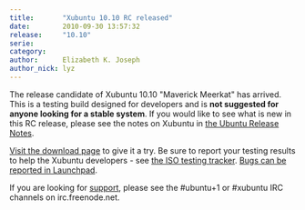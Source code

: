 ```yaml
---
title:       "Xubuntu 10.10 RC released"
date:        2010-09-30 13:57:32
release:     "10.10"
serie:       
category:    
author:      Elizabeth K. Joseph
author_nick: lyz
---
```


The release candidate of Xubuntu 10.10 "Maverick Meerkat" has arrived. This is a testing build designed for developers and is **not suggested for anyone looking for a stable system**. If you would like to see what is new in this RC release, please see the notes on Xubuntu in [the Ubuntu Release Notes](https://wiki.ubuntu.com/MaverickMeerkat/TechnicalOverview#Xubuntu).

[Visit the download page](http://cdimage.ubuntu.com/xubuntu/releases/10.10/rc/) to give it a try. Be sure to report your testing results to help the Xubuntu developers - see [the ISO testing tracker](http://iso.qa.ubuntu.com/qatracker/build/xubuntu/all). [Bugs can be reported in Launchpad](https://launchpad.net/ubuntu/+filebug/).

If you are looking for [support](http://xubuntu.org/help), please see the #ubuntu+1 or #xubuntu IRC channels on irc.freenode.net.
